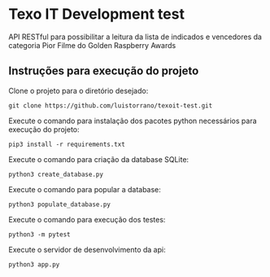 # Texo IT Development test
API RESTful para possibilitar a leitura da lista de indicados e vencedores
da categoria Pior Filme do Golden Raspberry Awards
## Instruções para execução do projeto

Clone o projeto para o diretório desejado:
```
git clone https://github.com/luistorrano/texoit-test.git
```

Execute o comando para instalação dos pacotes python necessários para execução do projeto:
```
pip3 install -r requirements.txt
```

Execute o comando para criação da database SQLite:
```
python3 create_database.py
```
Execute o comando para popular a database:
```
python3 populate_database.py
```
Execute o comando para execução dos testes:
```
python3 -m pytest
```
Execute o servidor de desenvolvimento da api:
```
python3 app.py
```
